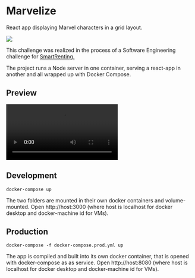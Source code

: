 # Marvelize
React app displaying Marvel characters in a grid layout.

![](https://media.giphy.com/media/rj12FejFUysTK/source.gif)

This challenge was realized in the process of a Software Engineering challenge for [SmartRenting.](https://smart-renting.com/)

The project runs a Node server in one container, serving a react-app in another and all wrapped up with Docker Compose.

## Preview

![](https://raw.githubusercontent.com/alexZajac/marvelize/master/demo.mp4)

## Development

```docker-compose up``` 

The two folders are mounted in their own docker containers and volume-mounted. Open http://host:3000 (where host is localhost for docker desktop and docker-machine id for VMs).

## Production

```docker-compose -f docker-compose.prod.yml up``` 

The app is compiled and built into its own docker container, that is opened with docker-compose as as service. Open http://host:8080 (where host is localhost for docker desktop and docker-machine id for VMs).

